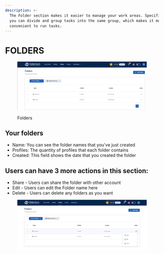 ```yaml
---
description: >-
  The Folder section makes it easier to manage your work areas. Specifically,
  you can divide and group tasks into the same group, which makes it much more
  convenient to run tasks.
---
```


# FOLDERS

<figure><img src="../.gitbook/assets/26.png" alt=""><figcaption><p>Folders</p></figcaption></figure>

## Your folders

* Name: You can see the folder names that you've just created
* Profiles: The quantity of profiles that each folder contains
* Created: This field shows the date that you created the folder

## Users can have 3 more actions in this section:

* Share - Users can share the folder with other account
* Edit - Users can edit the Folder name here
* Delete - Users can delete any folders as you want

<figure><img src="../.gitbook/assets/27.png" alt=""><figcaption></figcaption></figure>

